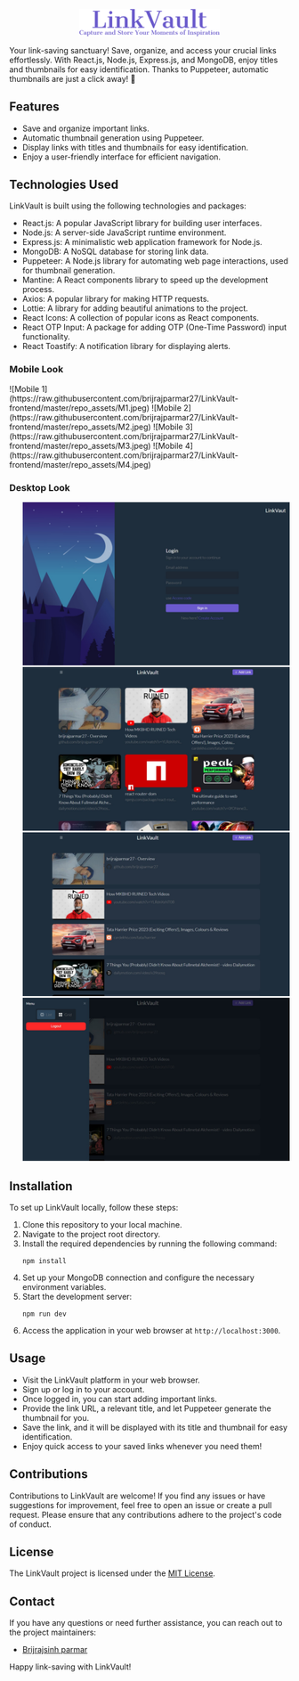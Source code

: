 <p align="center">
  <img src="https://raw.githubusercontent.com/brijrajparmar27/LinkVault-frontend/master/repo_assets/title.svg" width="50%"/>
</p>

Your link-saving sanctuary! Save, organize, and access your crucial links effortlessly. With React.js, Node.js, Express.js, and MongoDB, enjoy titles and thumbnails for easy identification. Thanks to Puppeteer, automatic thumbnails are just a click away! 🚀

## Features

- Save and organize important links.
- Automatic thumbnail generation using Puppeteer.
- Display links with titles and thumbnails for easy identification.
- Enjoy a user-friendly interface for efficient navigation.

## Technologies Used

LinkVault is built using the following technologies and packages:

- React.js: A popular JavaScript library for building user interfaces.
- Node.js: A server-side JavaScript runtime environment.
- Express.js: A minimalistic web application framework for Node.js.
- MongoDB: A NoSQL database for storing link data.
- Puppeteer: A Node.js library for automating web page interactions, used for thumbnail generation.
- Mantine: A React components library to speed up the development process.
- Axios: A popular library for making HTTP requests.
- Lottie: A library for adding beautiful animations to the project.
- React Icons: A collection of popular icons as React components.
- React OTP Input: A package for adding OTP (One-Time Password) input functionality.
- React Toastify: A notification library for displaying alerts.

### Mobile Look

<div style="display: grid; grid-template-columns: 1fr 1fr; grid-gap: 10px;">
![Mobile 1](https://raw.githubusercontent.com/brijrajparmar27/LinkVault-frontend/master/repo_assets/M1.jpeg)
![Mobile 2](https://raw.githubusercontent.com/brijrajparmar27/LinkVault-frontend/master/repo_assets/M2.jpeg)
![Mobile 3](https://raw.githubusercontent.com/brijrajparmar27/LinkVault-frontend/master/repo_assets/M3.jpeg)
![Mobile 4](https://raw.githubusercontent.com/brijrajparmar27/LinkVault-frontend/master/repo_assets/M4.jpeg)
</div>

### Desktop Look

<ul style="list-style: none"><li>
    <img src="https://raw.githubusercontent.com/brijrajparmar27/LinkVault-frontend/master/repo_assets/D1.jpeg" alt="Desktop 1">
  </li><li>
    <img src="https://raw.githubusercontent.com/brijrajparmar27/LinkVault-frontend/master/repo_assets/D2.jpeg" alt="Desktop 2">
  </li><li>
    <img src="https://raw.githubusercontent.com/brijrajparmar27/LinkVault-frontend/master/repo_assets/D3.jpeg" alt="Desktop 3">
  </li><li>
    <img src="https://raw.githubusercontent.com/brijrajparmar27/LinkVault-frontend/master/repo_assets/D4.jpeg" alt="Desktop 4">
  </li>
</ul>

## Installation

To set up LinkVault locally, follow these steps:

1. Clone this repository to your local machine.
2. Navigate to the project root directory.
3. Install the required dependencies by running the following command:
   ```
   npm install
   ```
4. Set up your MongoDB connection and configure the necessary environment variables.
5. Start the development server:
   ```
   npm run dev
   ```
6. Access the application in your web browser at `http://localhost:3000`.

## Usage

- Visit the LinkVault platform in your web browser.
- Sign up or log in to your account.
- Once logged in, you can start adding important links.
- Provide the link URL, a relevant title, and let Puppeteer generate the thumbnail for you.
- Save the link, and it will be displayed with its title and thumbnail for easy identification.
- Enjoy quick access to your saved links whenever you need them!

## Contributions

Contributions to LinkVault are welcome! If you find any issues or have suggestions for improvement, feel free to open an issue or create a pull request. Please ensure that any contributions adhere to the project's code of conduct.

## License

The LinkVault project is licensed under the [MIT License](LICENSE).

## Contact

If you have any questions or need further assistance, you can reach out to the project maintainers:

- [Brijrajsinh parmar](mailto:brijrajparmaromegab32@gmail.com)

Happy link-saving with LinkVault!
